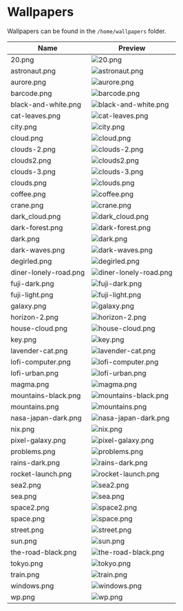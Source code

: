 # Wallpapers

Wallpapers can be found in the `/home/wallpapers` folder.

| Name                  | Preview                                                            |
|-----------------------|--------------------------------------------------------------------|
| 20.png                | ![20.png](../home/wallpapers/20.png)                               |
| astronaut.png         | ![astronaut.png](../home/wallpapers/astronaut.png)                 |
| aurore.png            | ![aurore.png](../home/wallpapers/aurore.png)                       |
| barcode.png           | ![barcode.png](../home/wallpapers/barcode.png)                     |
| black-and-white.png   | ![black-and-white.png](../home/wallpapers/black-and-white.png)     |
| cat-leaves.png        | ![cat-leaves.png](../home/wallpapers/cat-leaves.png)               |
| city.png              | ![city.png](../home/wallpapers/city.png)                           |
| cloud.png             | ![cloud.png](../home/wallpapers/cloud.png)                         |
| clouds-2.png          | ![clouds-2.png](../home/wallpapers/clouds-2.png)                   |
| clouds2.png           | ![clouds2.png](../home/wallpapers/clouds2.png)                     |
| clouds-3.png          | ![clouds-3.png](../home/wallpapers/clouds-3.png)                   |
| clouds.png            | ![clouds.png](../home/wallpapers/clouds.png)                       |
| coffee.png            | ![coffee.png](../home/wallpapers/coffee.png)                       |
| crane.png             | ![crane.png](../home/wallpapers/crane.png)                         |
| dark_cloud.png        | ![dark_cloud.png](../home/wallpapers/dark_cloud.png)               |
| dark-forest.png       | ![dark-forest.png](../home/wallpapers/dark-forest.png)             |
| dark.png              | ![dark.png](../home/wallpapers/dark.png)                           |
| dark-waves.png        | ![dark-waves.png](../home/wallpapers/dark-waves.png)               |
| degirled.png          | ![degirled.png](../home/wallpapers/degirled.png)                   |
| diner-lonely-road.png | ![diner-lonely-road.png](../home/wallpapers/diner-lonely-road.png) |
| fuji-dark.png         | ![fuji-dark.png](../home/wallpapers/fuji-dark.png)                 |
| fuji-light.png        | ![fuji-light.png](../home/wallpapers/fuji-light.png)               |
| galaxy.png            | ![galaxy.png](../home/wallpapers/galaxy.png)                       |
| horizon-2.png         | ![horizon-2.png](../home/wallpapers/horizon-2.png)                 |
| house-cloud.png       | ![house-cloud.png](../home/wallpapers/house-cloud.png)             |
| key.png               | ![key.png](../home/wallpapers/key.png)                             |
| lavender-cat.png      | ![lavender-cat.png](../home/wallpapers/lavender-cat.png)           |
| lofi-computer.png     | ![lofi-computer.png](../home/wallpapers/lofi-computer.png)         |
| lofi-urban.png        | ![lofi-urban.png](../home/wallpapers/lofi-urban.png)               |
| magma.png             | ![magma.png](../home/wallpapers/magma.png)                         |
| mountains-black.png   | ![mountains-black.png](../home/wallpapers/mountains-black.png)     |
| mountains.png         | ![mountains.png](../home/wallpapers/mountains.png)                 |
| nasa-japan-dark.png   | ![nasa-japan-dark.png](../home/wallpapers/nasa-japan-dark.png)     |
| nix.png               | ![nix.png](../home/wallpapers/nix.png)                             |
| pixel-galaxy.png      | ![pixel-galaxy.png](../home/wallpapers/pixel-galaxy.png)           |
| problems.png          | ![problems.png](../home/wallpapers/problems.png)                   |
| rains-dark.png        | ![rains-dark.png](../home/wallpapers/rains-dark.png)               |
| rocket-launch.png     | ![rocket-launch.png](../home/wallpapers/rocket-launch.png)         |
| sea2.png              | ![sea2.png](../home/wallpapers/sea2.png)                           |
| sea.png               | ![sea.png](../home/wallpapers/sea.png)                             |
| space2.png            | ![space2.png](../home/wallpapers/space2.png)                       |
| space.png             | ![space.png](../home/wallpapers/space.png)                         |
| street.png            | ![street.png](../home/wallpapers/street.png)                       |
| sun.png               | ![sun.png](../home/wallpapers/sun.png)                             |
| the-road-black.png    | ![the-road-black.png](../home/wallpapers/the-road-black.png)       |
| tokyo.png             | ![tokyo.png](../home/wallpapers/tokyo.png)                         |
| train.png             | ![train.png](../home/wallpapers/train.png)                         |
| windows.png           | ![windows.png](../home/wallpapers/windows.png)                     |
| wp.png                | ![wp.png](../home/wallpapers/wp.png)                               |
